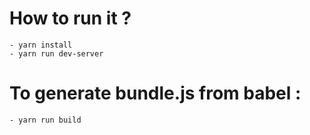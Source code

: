 
  # How to run it ?
  ```
  - yarn install
  - yarn run dev-server
  ```
  # To generate bundle.js from babel : 
  ```
  - yarn run build
  ```